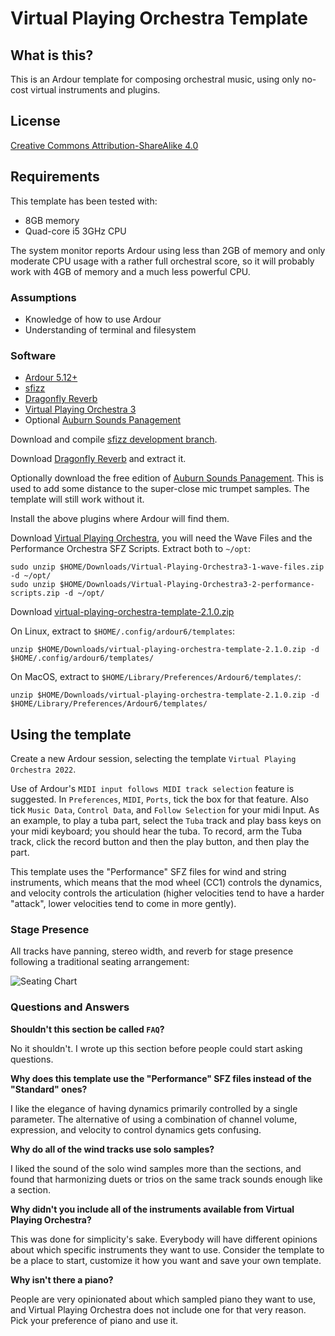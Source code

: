 # Virtual Playing Orchestra Template

## What is this?
This is an Ardour template for composing orchestral music, using only no-cost virtual instruments and plugins.

## License

[Creative Commons Attribution-ShareAlike 4.0](https://creativecommons.org/licenses/by-sa/4.0/)

## Requirements
This template has been tested with:
* 8GB memory
* Quad-core i5 3GHz CPU

The system monitor reports Ardour using less than 2GB of memory and only moderate CPU usage with a rather full orchestral score, so it will probably work with 4GB of memory and a much less powerful CPU.

### Assumptions

* Knowledge of how to use Ardour
* Understanding of terminal and filesystem

### Software 

* [Ardour 5.12+](http://ardour.org/)
* [sfizz](https://sfz.tools/sfizz/)
* [Dragonfly Reverb](https://github.com/michaelwillis/dragonfly-reverb)
* [Virtual Playing Orchestra 3](http://virtualplaying.com/)
* Optional [Auburn Sounds Panagement](https://www.auburnsounds.com/products/Panagement.html)

Download and compile [sfizz development branch](https://github.com/sfztools/sfizz/tree/develop).

Download [Dragonfly Reverb](https://github.com/michaelwillis/dragonfly-reverb/releases/tag/2.0.0) and extract it.

Optionally download the free edition of [Auburn Sounds Panagement](https://www.auburnsounds.com/products/Panagement.html). This is used to add some distance to the super-close mic trumpet samples. The template will still work without it.

Install the above plugins where Ardour will find them.

Download [Virtual Playing Orchestra](http://virtualplaying.com/), you will need the Wave Files and the Performance Orchestra SFZ Scripts. Extract both to `~/opt`:

```
sudo unzip $HOME/Downloads/Virtual-Playing-Orchestra3-1-wave-files.zip -d ~/opt/
sudo unzip $HOME/Downloads/Virtual-Playing-Orchestra3-2-performance-scripts.zip -d ~/opt/
```

Download [virtual-playing-orchestra-template-2.1.0.zip](https://github.com/michaelwillis/virtual-playing-orchestra-ardour-template/releases/download/2.1.0/virtual-playing-orchestra-template-2.1.0.zip)

On Linux, extract to `$HOME/.config/ardour6/templates`:

```
unzip $HOME/Downloads/virtual-playing-orchestra-template-2.1.0.zip -d $HOME/.config/ardour6/templates/
```

On MacOS, extract to `$HOME/Library/Preferences/Ardour6/templates/`:
```
unzip $HOME/Downloads/virtual-playing-orchestra-template-2.1.0.zip -d $HOME/Library/Preferences/Ardour6/templates/
```

## Using the template

Create a new Ardour session, selecting the template `Virtual Playing Orchestra 2022`.

Use of Ardour's `MIDI input follows MIDI track selection` feature is suggested. In `Preferences`, `MIDI`, `Ports`, tick the box for that feature. Also tick `Music Data`, `Control Data`, and `Follow Selection` for your midi Input. As an example, to play a tuba part, select the `Tuba` track and play bass keys on your midi keyboard; you should hear the tuba. To record, arm the Tuba track, click the record button and then the play button, and then play the part.

This template uses the "Performance" SFZ files for wind and string instruments, which means that the mod wheel (CC1) controls the dynamics, and velocity controls the articulation (higher velocities tend to have a harder "attack", lower velocities tend to come in more gently). 

### Stage Presence

All tracks have panning, stereo width, and reverb for stage presence following a traditional seating arrangement:

![Seating Chart](seating.png)

### Questions and Answers

**Shouldn't this section be called `FAQ`?**

No it shouldn't. I wrote up this section before people could start asking questions.

**Why does this template use the "Performance" SFZ files instead of the "Standard" ones?**

I like the elegance of having dynamics primarily controlled by a single parameter. The alternative of using a combination of channel volume, expression, and velocity to control dynamics gets confusing.

**Why do all of the wind tracks use solo samples?**

I liked the sound of the solo wind samples more than the sections, and found that harmonizing duets or trios on the same track sounds enough like a section.

**Why didn't you include all of the instruments available from Virtual Playing Orchestra?**

This was done for simplicity's sake. Everybody will have different opinions about which specific instruments they want to use. Consider the template to be a place to start, customize it how you want and save your own template.

**Why isn't there a piano?**

People are very opinionated about which sampled piano they want to use, and Virtual Playing Orchestra does not include one for that very reason. Pick your preference of piano and use it.
